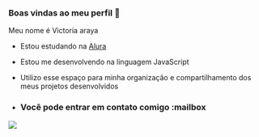 ### Boas vindas ao meu perfil 👑

Meu nome é Victoria araya

- Estou estudando na [Alura](https://www.alura.com.br)
- Estou me desenvolvendo na linguagem JavaScript
- Utilizo esse espaço para minha organização e compartilhamento dos meus projetos desenvolvidos

- ### Você pode entrar em contato comigo :mailbox




![](https://media.tenor.com/xlFZTbLqs20AAAAM/itachi.gif)
